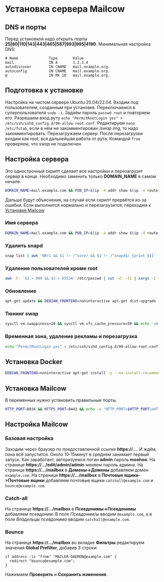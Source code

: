 # Установка сервера Mailcow

## DNS и порты

Перед установкой надо открыть порты __25|80|110|143|443|465|587|993|995|4190__.
Минимальная настройка DNS:

```text
# Name              Type       Value
mail                IN A       1.2.3.4
autodiscover        IN CNAME   mail.example.org.
autoconfig          IN CNAME   mail.example.org.
@                   IN MX 10   mail.example.org.
```

## Подготовка к установке

Настройка на чистом сервере Ubuntu 20.04/22.04. Входим под пользователем, созданным при установке. Переключаемся в суперпользователя `sudo -i`. Задаём пароль `passwd root` и повторяем его. Разрешаем вход руту `echo "PermitRootLogin yes" > /etc/ssh/sshd_config.d/99-allow-root.conf`. Редактируем `nano /etc/fstab`, если в нём не закомментирован _/swap.img_, то надо закомментировать. Перезагружаем сервер. После перезагрузки входим как _root_, вся дальнейшая работа от рута. Командой `free` проверяем, что _swap_ не подключен. 

## Настройка сервера

Это однострочный скрипт сделает все настройки и перезагрузит сервер в конце. Необходимо заменить только __DOMAIN_NAME__ в самом начале.

```bash
DOMAIN_NAME=mail.example.com && PUB_IP=$(ip -4 addr show $(ip -4 route ls | grep default | grep -Po '(?<=dev )(\S+)' | head -1) | grep -oP '(?<=inet\s)\d+(\.\d+){3}') && echo -e "PUB_IP=$PUB_IP\nDOMAIN_NAME=$DOMAIN_NAME" > /etc/environment && source /etc/environment && echo "$DOMAIN_NAME=$PUB_IP" && hostnamectl set-hostname $DOMAIN_NAME && snap list | awk 'NR>1 && $1 !~ /^core/ && $1 !~ /^snapd$/ {print $1}' | xargs -n1 snap remove --purge; snap list | awk '$1 ~ /^core/ {print $1}' | xargs -n1 snap remove --purge; snap remove snapd; apt autoremove snapd -y; rm -rf /snap; rm -rf /root/snap && awk -F: '$3 > 999 && $3 < 65534' /etc/passwd | cut -d: -f1 | xargs -I {} deluser --remove-all-files {} ; getent group | awk -F: '$3 > 999 && $3 < 65534 {print $1}' | xargs -I {} groupdel {} && apt-get update && DEBIAN_FRONTEND=noninteractive apt-get dist-upgrade -y && DEBIAN_FRONTEND=noninteractive apt-get upgrade -y && echo 'vm.swappiness=10' | tee -a /etc/sysctl.conf && echo 'vm.vfs_cache_pressure=50' | tee -a /etc/sysctl.conf && if [ -z "$(grep -E '^/dev/[a-zA-Z0-9]+\s+swap\s' /etc/fstab)" ] && [ -z "$(swapon --show)" ]; then rm -rf /swap.img && DEBIAN_FRONTEND=noninteractive apt-get install -y --no-install-recommends dphys-swapfile && echo -e 'CONF_SWAPFILE=/swap.img\nCONF_MAXSWAP=2048' > /etc/dphys-swapfile && dphys-swapfile setup; fi && timedatectl set-timezone Europe/Moscow && rm -f /etc/update-motd.d/{50-motd-news,90-updates-available,91-release-upgrade} && reboot
```

Дальше будут объяснения, на случай если скрипт прервётся из-за ошибки. Если выполнится нормально и перезагрузится, переходим к [Установке Mailcow](#установка-docker)

### Имя сервера

```bash
DOMAIN_NAME=mail.example.com && PUB_IP=$(ip -4 addr show $(ip -4 route ls | grep default | grep -Po '(?<=dev )(\S+)' | head -1) | grep -oP '(?<=inet\s)\d+(\.\d+){3}') && echo -e "PUB_IP=$PUB_IP\nDOMAIN_NAME=$DOMAIN_NAME" > /etc/environment && source /etc/environment && echo "$DOMAIN_NAME=$PUB_IP" && hostnamectl set-hostname $DOMAIN_NAME
```

### Удалить snapd

```bash
snap list | awk 'NR>1 && $1 !~ /^core/ && $1 !~ /^snapd$/ {print $1}' | xargs -n1 snap remove --purge; snap list | awk '$1 ~ /^core/ {print $1}' | xargs -n1 snap remove --purge; snap remove snapd; apt autoremove snapd -y; rm -rf /snap; rm -rf /root/snap
```

### Удаление пользователей кроме root

```bash
awk -F: '$3 > 999 && $3 < 65534' /etc/passwd | cut -d: -f1 | xargs -I {} deluser --remove-all-files {} ; getent group | awk -F: '$3 > 999 && $3 < 65534 {print $1}' | xargs -I {} groupdel {}
```

### Обновление

```bash
apt-get update && DEBIAN_FRONTEND=noninteractive apt-get dist-upgrade -y && DEBIAN_FRONTEND=noninteractive apt-get dist-upgrade -y
```

### Тюнинг swap

```bash
sysctl vm.swappiness=10 && sysctl vm.vfs_cache_pressure=50 && echo 'vm.swappiness=10' | tee -a /etc/sysctl.conf && echo 'vm.vfs_cache_pressure=50' | tee -a /etc/sysctl.conf && if [ -z "$(grep -E '^/dev/[a-zA-Z0-9]+\s+swap\s' /etc/fstab)" ] && [ -z "$(swapon --show)" ]; then rm -rf /swap.img && DEBIAN_FRONTEND=noninteractive apt-get install -y --no-install-recommends dphys-swapfile && echo -e 'CONF_SWAPFILE=/swap.img\nCONF_MAXSWAP=2048' > /etc/dphys-swapfile && dphys-swapfile setup; fi
```

### Временная зона, удаление рекламы и перезагрузка

```bash
echo "PermitRootLogin yes" > /etc/ssh/sshd_config.d/99-allow-root.conf && systemctl restart ssh.service && timedatectl set-timezone Asia/Yekaterinburg && rm -f /etc/update-motd.d/{50-motd-news,90-updates-available,91-release-upgrade} && reboot
```

## Установка Docker

```bash
DEBIAN_FRONTEND=noninteractive apt-get install -y --no-install-recommends ca-certificates curl p7zip-full git && install -m 0755 -d /etc/apt/keyrings && curl -fsSL https://download.docker.com/linux/ubuntu/gpg -o /etc/apt/keyrings/docker.asc && chmod a+r /etc/apt/keyrings/docker.asc && echo "deb [arch=$(dpkg --print-architecture) signed-by=/etc/apt/keyrings/docker.asc] https://download.docker.com/linux/ubuntu $(. /etc/os-release && echo "$VERSION_CODENAME") stable" >  /etc/apt/sources.list.d/docker.list && apt-get update && DEBIAN_FRONTEND=noninteractive apt-get install -y --no-install-recommends docker-ce docker-ce-cli containerd.io docker-buildx-plugin docker-compose-plugin && systemctl start docker && systemctl enable docker
```

## Установка Mailcow

В переменных нужно установить правильные порты.

```bash
HTTP_PORT=8034 && HTTPS_PORT=8443 && echo -e "HTTP_PORT=$HTTP_PORT\nHTTPS_PORT=$HTTPS_PORT" >> /etc/environment && source /etc/environment && echo "$HTTP_PORT/$HTTPS_PORT" && cd /opt && git clone https://github.com/mailcow/mailcow-dockerized && cd mailcow-dockerized && ./generate_config.sh <<< $DOMAIN_NAME'\n' && sed -i 's/SKIP_LETS_ENCRYPT=n/SKIP_LETS_ENCRYPT=y/' mailcow.conf && sed -i "s/HTTP_BIND=.*/HTTP_BIND=$PUB_IP/" mailcow.conf && sed -i "s/HTTP_PORT=80.*/HTTP_PORT=$HTTP_PORT/" mailcow.conf && sed -i "s/HTTPS_BIND=.*/HTTPS_BIND=$PUB_IP/" mailcow.conf && sed -i "s/HTTPS_PORT=443.*/HTTPS_PORT=$HTTPS_PORT/" mailcow.conf && docker compose pull && docker compose up -d && echo "work on http://$DOMAIN_NAME:$HTTP_PORT (http://$PUB_IP:$HTTP_PORT) or https://$DOMAIN_NAME:$HTTPS_PORT (https://$PUB_IP:$HTTPS_PORT)"
```

## Настройка Mailcow

### Базовая настройка

Заходим через браузер по предоставленной ссылке __https://...__. И ждём, пока всё запустится. Около 10-15минут в среднем занимает первый запуск. Как заработает, авторизуемся логин __admin__ пароль __moohoo__.
На странице __https://.../edit/admin/admin__ меняем пароль админа.
На странице __https://.../mailbox__ в __Домены->Домены__ добавляем домен `example.com`.
На странице __https://.../mailbox__ в __Почтовые ящики->Почтовые ящики__ добавляем почтовые ящики `catchall@example.com` и `bounce@example.com`.

### Catch-all

На странице __https://.../mailbox__ в __Псевдонимы->Псевдонимы__ добавляем псевдоним. В поле _Псевдоним/ы_ вводим `@example.com`, а в поле _Владельцы псевдонима_ вводим `catchall@example.com`.

### Bounce

На странице __https://.../mailbox__ во вкладке __Фильтры__ редактируем значения __Global Prefilter__, добавив 3 строки:

```text
if address :is "from" "MAILER-DAEMON@example.com" {
  redirect "bounce@example.com";
}
```

Нажимаем __Проверить__ и __Сохранить изменения__.
